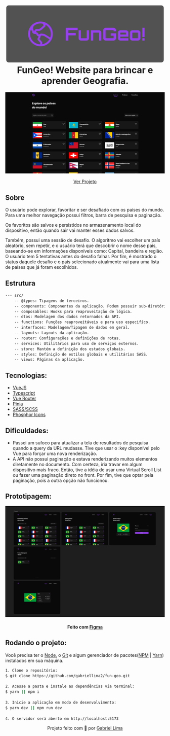 <h1 align="center">
    <img alt="FunMath! logo" src="./public/docs/logo-github.svg" />
    <br>
    FunGeo! Website para brincar e aprender Geografia.
</h1>


<div align="center">
  <img src="./public/docs/preview.png" alt="demonstração do projeto" >
</div>

<p align="center"><a href="https://fun-geo.vercel.app/">Ver Projeto</a></p>

<h2>Sobre</h2>

O usuário pode explorar, favoritar e ser desafiado com os países do mundo. Para uma melhor navegação possui filtros, barra de pesquisa e paginação.

Os favoritos são salvos e persistidos no armazenamento local do dispositivo, então quando sair vai manter esses dados salvos.

Também, possui uma sessão de desafio. O algoritmo vai escolher um país aleatório, sem repetir, e o usuário terá que descobrir o nome desse país, baseando-se
em informações disponíveis como: Capital, bandeira e região. O usuário tem 5 tentativas antes do desafio falhar. Por fim, é mostrado o status daquele desafio
e o país selecionado atualmente vai para uma lista de países que já foram escolhidos.

<h2>Estrutura</h2>

```bash
--- src/
	-- @types: Tipagens de terceiros.
	-- components: Componentes da aplicação. Podem possuir sub-diretórios.
	-- composables: Hooks para reaproveitação de lógica.
	-- dtos: Modelagem dos dados retornados da API.
	-- functions: Funções reaproveitáveis e para uso especifíco.
	-- interfaces: Modelagem/Tipagem de dados em geral.
	-- layouts: Layouts da aplicação.
	-- router: Configurações e definições de rotas.
	-- services: Utilitários para uso de serviços externos.
	-- store: Mantém a definição dos estados globais.
	-- styles: Definição de estilos globais e utilitários SASS.
	-- views: Páginas da aplicação.
```


<h2>Tecnologias:</h2>

- [VueJS](https://br.vuejs.org/)
- [Typescript](https://www.typescriptlang.org/)
- [Vue Router](https://router.vuejs.org/)
- [Pinia](https://pinia.vuejs.org/)
- [SASS/SCSS](https://sass-lang.com/)
- [Phosphor Icons](https://phosphoricons.com/)

<h2>Dificuldades:</h2>

- Passei um sufoco para atualizar a tela de resultados de pesquisa quando a query da URL mudasse. Tive que usar o :key disponível pelo Vue para forçar uma nova renderização.
- A API não possui paginação e estava renderizando muitos elementos diretamente no documento. Com certeza, iria travar em algum dispositivo mais fraco. Então,
tive a idéia de usar uma Virtual Scroll List ou fazer uma paginação direto no front. Por fim, tive que optar pela paginação, pois a outra opção não funcionou.

<h2>Prototipagem:</h2>

<div align="center">
  <img src="./public/docs/figma.png" alt="demonstração do protótipo do projeto" >
</div>

<h4 align="center">Feito com <a href="https://www.figma.com/" target="_blank" rel="noreferrer">Figma</a></h4>

<h2>Rodando o projeto:</h2>

Você precisa ter o [Node](https://nodejs.org/en/), o [Git](https://git-scm.com/) e algum gerenciador de pacotes([NPM](https://docs.npmjs.com/downloading-and-installing-node-js-and-npm/) | [Yarn](https://classic.yarnpkg.com/lang/en/docs/install)) instalados em sua máquina.

```bash
1. Clone o repositório:
$ git clone https://github.com/gabriellima2/fun-geo.git

2. Acesse a pasta e instale as dependências via terminal:
$ yarn || npm i

3. Inicie a aplicação em modo de desenvolvimento:
$ yarn dev || npm run dev

4. O servidor será aberto em http://localhost:5173
```

<p align="center">Projeto feito com 💙 por <a href="https://www.linkedin.com/in/gabriel-lima-860612236">Gabriel Lima</a></p>
